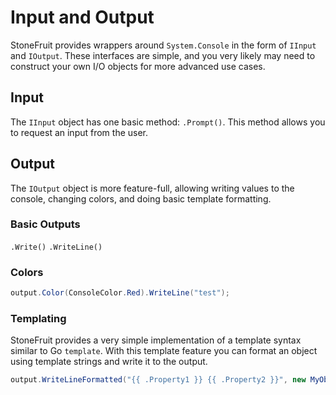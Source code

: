 # Input and Output

StoneFruit provides wrappers around `System.Console` in the form of `IInput` and `IOutput`. These interfaces are simple, and you very likely may need to construct your own I/O objects for more advanced use cases.

## Input

The `IInput` object has one basic method: `.Prompt()`. This method allows you to request an input from the user.

## Output

The `IOutput` object is more feature-full, allowing writing values to the console, changing colors, and doing basic template formatting.

### Basic Outputs

`.Write()`
`.WriteLine()`

### Colors

```csharp
output.Color(ConsoleColor.Red).WriteLine("test");
```

### Templating

StoneFruit provides a very simple implementation of a template syntax similar to Go `template`. With this template feature you can format an object using template strings and write it to the output.

```csharp
output.WriteLineFormatted("{{ .Property1 }} {{ .Property2 }}", new MyObject());
```

